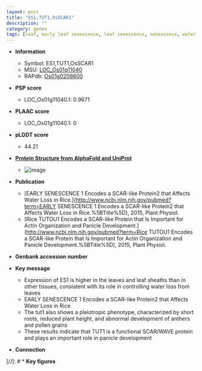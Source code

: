 ```yaml
---
layout: post
title: "ES1,TUT1,OsSCAR1"
description: ""
category: genes
tags: [leaf, early leaf senescence, leaf senescence, senescence, water loss, pollen, panicle, development]
---
```


* **Information**  
    + Symbol: ES1,TUT1,OsSCAR1  
    + MSU: [LOC_Os01g11040](http://rice.plantbiology.msu.edu/cgi-bin/ORF_infopage.cgi?orf=LOC_Os01g11040)  
    + RAPdb: [Os01g0208600](http://rapdb.dna.affrc.go.jp/viewer/gbrowse_details/irgsp1?name=Os01g0208600)  

* **PSP score**  
    + LOC_Os01g11040.1: 0.9671 

* **PLAAC score**  
    + LOC_Os01g11040.1: 0 

* **pLDDT score**
    + 44.21

* **[Protein Structure from AlphaFold and UniProt](https://www.uniprot.org/uniprotkb/Q5QNA6/entry#structure)**
    + ![image](https://ricepsp.github.io/images/Q5/AF-Q5QNA6-F1.png)

* **Publication**  
    + [EARLY SENESCENCE 1 Encodes a SCAR-like Protein2 that Affects Water Loss in Rice.](http://www.ncbi.nlm.nih.gov/pubmed?term=EARLY SENESCENCE 1 Encodes a SCAR-like Protein2 that Affects Water Loss in Rice.%5BTitle%5D), 2015, Plant Physiol.
    + [Rice TUTOU1 Encodes a SCAR-like Protein that Is Important for Actin Organization and Panicle Development.](http://www.ncbi.nlm.nih.gov/pubmed?term=Rice TUTOU1 Encodes a SCAR-like Protein that Is Important for Actin Organization and Panicle Development.%5BTitle%5D), 2015, Plant Physiol.

* **Genbank accession number**  

* **Key message**  
    + Expression of ES1 is higher in the leaves and leaf sheaths than in other tissues, consistent with its role in controlling water loss from leaves
    + EARLY SENESCENCE 1 Encodes a SCAR-like Protein2 that Affects Water Loss in Rice
    + The tut1 also shows a pleiotropic phenotype, characterized by short roots, reduced plant height, and abnormal development of anthers and pollen grains
    + These results indicate that TUT1 is a functional SCAR/WAVE protein and plays an important role in panicle development

* **Connection**  

[//]: # * **Key figures**  


